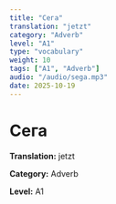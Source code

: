```yaml
---
title: "Сега"
translation: "jetzt"
category: "Adverb"
level: "A1"
type: "vocabulary"
weight: 10
tags: ["A1", "Adverb"]
audio: "/audio/sega.mp3"
date: 2025-10-19
---
```


# Сега

**Translation:** jetzt

**Category:** Adverb

**Level:** A1

